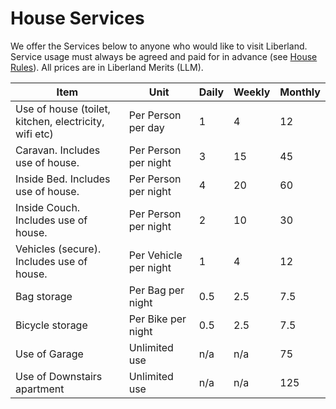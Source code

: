 # House Services

We offer the Services below to anyone who would like to visit Liberland.  Service usage must always be agreed and paid for in advance (see [House Rules](/rules.md)).  All prices are in Liberland Merits (LLM).


|Item|Unit| Daily| Weekly | Monthly|
|---|---|---|---|---|
|Use of house (toilet, kitchen, electricity, wifi etc)|Per Person per day| 1  |4 | 12 |
|Caravan. Includes use of house.|Per Person per night|3 | 15 | 45 |
|Inside Bed. Includes use of house.|Per Person per night|4|20|60|
|Inside Couch. Includes use of house.|Per Person per night|2|10|30|
|Vehicles (secure). Includes use of house.|Per Vehicle per night| 1  |4 | 12 |
|Bag storage|Per Bag per night|0.5|2.5|7.5|
|Bicycle storage|Per Bike per night|0.5|2.5|7.5|
|Use of Garage|Unlimited use|n/a|n/a|75|
|Use of Downstairs apartment|Unlimited use|n/a|n/a|125|







